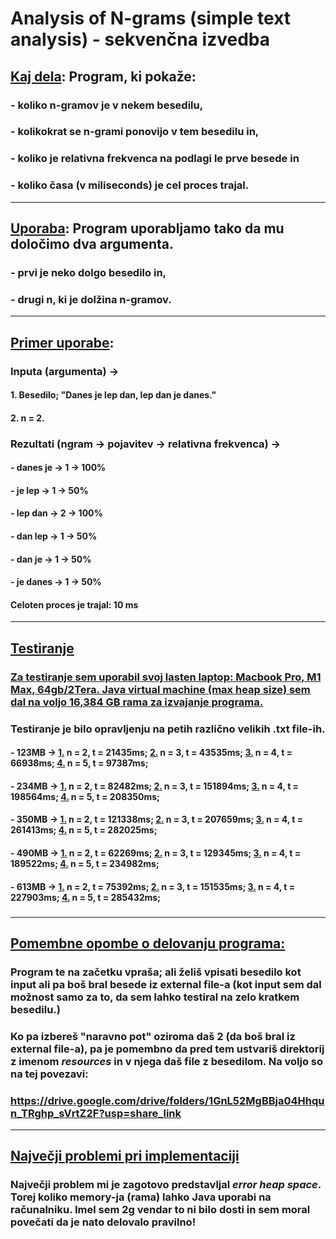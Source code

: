 # Analysis of N-grams (simple text analysis) - sekvenčna izvedba



## <ins>Kaj dela</ins>: Program, ki pokaže: 
### - koliko n-gramov je v nekem besedilu,
### - kolikokrat se n-grami ponovijo v tem besedilu in,
### - koliko je relativna frekvenca na podlagi le prve besede in
### - koliko časa (v miliseconds) je cel proces trajal.

<hr>

## <ins>Uporaba</ins>: Program uporabljamo tako da mu določimo dva argumenta. 
### - prvi je neko dolgo besedilo in,
### - drugi n, ki je dolžina n-gramov.

<hr>

## <ins>Primer uporabe</ins>: 
### Inputa (argumenta) -> 
#### 1. Besedilo; "Danes je lep dan, lep dan je danes." 
#### 2. n = 2.


### Rezultati (ngram -> pojavitev -> relativna frekvenca) -> 
#### - danes je -> 1 -> 100%
#### - je lep -> 1 -> 50%
####  - lep dan -> 2 -> 100%
#### - dan lep -> 1 -> 50%
#### - dan je -> 1 -> 50%
#### - je danes -> 1 -> 50%
#### Celoten proces je trajal: 10 ms

<hr>

## <ins> Testiranje </ins>
### <ins>Za testiranje sem uporabil svoj lasten laptop: Macbook Pro, M1 Max, 64gb/2Tera. Java virtual machine (max heap size) sem dal na voljo 16,384 GB rama za izvajanje programa. </ins>
### Testiranje je bilo opravljenju na petih različno velikih .txt file-ih.
#### - 123MB -> <ins>1.</ins> n = 2, t = 21435ms; <ins>2.</ins> n = 3, t = 43535ms; <ins>3.</ins> n = 4, t = 66938ms; <ins>4.</ins> n = 5, t = 97387ms;
#### - 234MB -> <ins>1.</ins> n = 2, t = 82482ms; <ins>2.</ins> n = 3, t = 151894ms; <ins>3.</ins> n = 4, t = 198564ms; <ins>4.</ins> n = 5, t = 208350ms;
#### - 350MB -> <ins>1.</ins> n = 2, t = 121338ms; <ins>2.</ins> n = 3, t = 207659ms; <ins>3.</ins> n = 4, t = 261413ms; <ins>4.</ins> n = 5, t = 282025ms;
#### - 490MB -> <ins>1.</ins> n = 2, t = 62269ms; <ins>2.</ins> n = 3, t = 129345ms; <ins>3.</ins> n = 4, t = 189522ms; <ins>4.</ins> n = 5, t = 234982ms;
#### - 613MB -> <ins>1.</ins> n = 2, t = 75392ms; <ins>2.</ins> n = 3, t = 151535ms; <ins>3.</ins> n = 4, t = 227903ms; <ins>4.</ins> n = 5, t = 285432ms;
###  
<hr>

## <ins>Pomembne opombe o delovanju programa: </ins>
### Program te na začetku vpraša; ali želiš vpisati besedilo kot input ali pa boš bral besede iz external file-a (kot input sem dal možnost samo za to, da sem lahko testiral na zelo kratkem besedilu.)
### Ko pa izbereš "naravno pot" oziroma daš 2 (da boš bral iz external file-a), pa je pomembno da pred tem ustvariš direktorij z imenom *resources* in v njega daš file z besedilom. Na voljo so na tej povezavi: 
### https://drive.google.com/drive/folders/1GnL52MgBBja04Hhqun_TRghp_sVrtZ2F?usp=share_link

 

<hr>

## <ins>Največji problemi pri implementaciji</ins>
### Največji problem mi je zagotovo predstavljal *error heap space*. Torej koliko memory-ja (rama) lahko Java uporabi na računalniku. Imel sem 2g vendar to ni bilo dosti in sem moral povečati da je nato delovalo pravilno! 